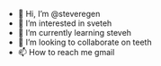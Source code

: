 - 👋 Hi, I’m @steveregen
- 👀 I’m interested in sveteh
- 🌱 I’m currently learning steveh
- 💞️ I’m looking to collaborate on teeth
- 📫 How to reach me gmail

<!---
steveregen/steveregen is a ✨ special ✨ repository because its `README.md` (this file) appears on your GitHub profile.
You can click the Preview link to take a look at your changes.
--->
